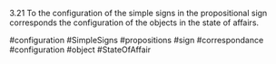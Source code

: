 3.21 To the configuration of the simple signs in the propositional sign corresponds the configuration of the objects in the state of affairs.

#configuration #SimpleSigns #propositions #sign #correspondance #configuration #object #StateOfAffair 